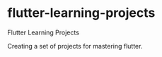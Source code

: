 # flutter-learning-projects
Flutter Learning Projects

Creating a set of projects for mastering flutter.
